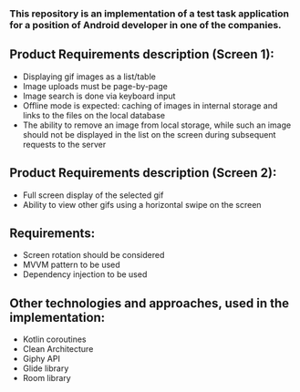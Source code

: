 ### This repository is an implementation of a test task application for a position of Android developer in one of the companies.

## Product Requirements description (Screen 1):
- Displaying gif images as a list/table
- Image uploads must be page-by-page
- Image search is done via keyboard input
- Offline mode is expected: caching of images in internal storage and links to the files on the local database
- The ability to remove an image from local storage, while such an image should not be displayed in the list on the screen during subsequent requests to the server

## Product Requirements description (Screen 2):
- Full screen display of the selected gif
- Ability to view other gifs using a horizontal swipe on the screen

## Requirements:
- Screen rotation should be considered
- MVVM pattern to be used
- Dependency injection to be used

## Other technologies and approaches, used in the implementation:
- Kotlin coroutines
- Clean Architecture
- Giphy API
- Glide library
- Room library
